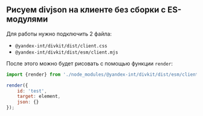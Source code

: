 ## Рисуем divjson на клиенте без сборки с ES-модулями

Для работы нужно подключить 2 файла:

* `@yandex-int/divkit/dist/client.css`
* `@yandex-int/divkit/dist/esm/client.mjs`

После этого можно будет рисовать с помощью функции `render`:

```js
import {render} from './node_modules/@yandex-int/divkit/dist/esm/client.mjs';

render({
    id: 'test',
    target: element,
    json: {}
});
```
